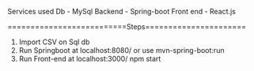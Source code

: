 Services used
Db - MySql
Backend - Spring-boot
Front end - React.js

==========================Steps======================

1. Import CSV on Sql db
2. Run Springboot at localhost:8080/ or use mvn-spring-boot:run
3. Run Front-end at localhost:3000/ npm start